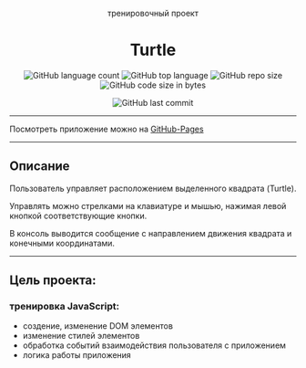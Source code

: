 <p align="center">тренировочный проект</p>
<h1 align="center">Turtle</h1>

<div align="center">

![GitHub language count](https://img.shields.io/github/languages/count/Sergey-Maxim0v/Turtle-JS-Training)
![GitHub top language](https://img.shields.io/github/languages/top/Sergey-Maxim0v/Turtle-JS-Training)
![GitHub repo size](https://img.shields.io/github/repo-size/Sergey-Maxim0v/Turtle-JS-Training)
![GitHub code size in bytes](https://img.shields.io/github/languages/code-size/Sergey-Maxim0v/Turtle-JS-Training)

![GitHub last commit](https://img.shields.io/github/last-commit/Sergey-Maxim0v/Turtle-JS-Training)
</div>

---

Посмотреть приложение можно на [GitHub-Pages](https://sergey-maxim0v.github.io/Turtle-JS-Training/)

---
Описание
---

Пользователь управляет расположением выделенного квадрата (Turtle). 

Управлять можно стрелками на клавиатуре и мышью, нажимая левой кнопкой соответствующие кнопки.

В консоль выводится сообщение с направлением движения квадрата и конечными координатами.

---

Цель проекта:
---
### тренировка JavaScript:
- создение, изменение DOM элементов
- изменение стилей элементов
- обработка событий взаимодействия пользователя с приложением
- логика работы приложения

